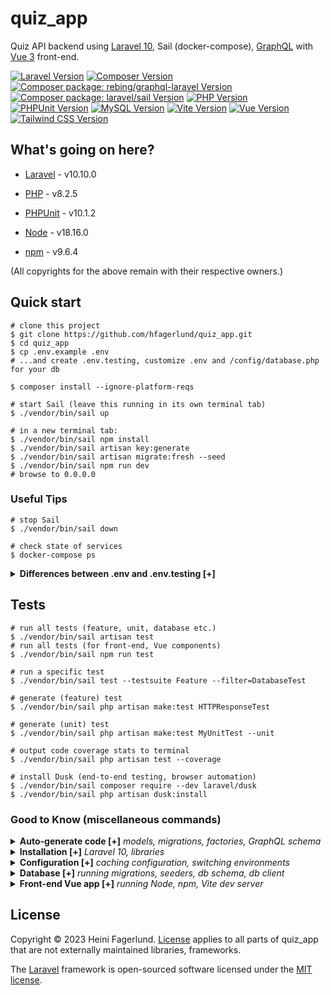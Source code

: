 # quiz_app
Quiz API backend using [Laravel 10], Sail (docker-compose), [GraphQL] with [Vue 3] front-end.

[![Laravel Version](https://img.shields.io/badge/laravel-v10.10.0-%23f9322c.svg?style=flat-square)](https://laravel.com/) [![Composer Version](https://img.shields.io/badge/composer-v2.5.5-%234444ff.svg?style=flat-square)](https://getcomposer.org/) [![Composer package: rebing/graphql-laravel Version](https://img.shields.io/badge/laravel/rebinggraphql-v1.22.0-%23d64292.svg?style=flat-square)](https://github.com/rebing/graphql-laravel) [![Composer package: laravel/sail Version](https://img.shields.io/badge/laravel/sail-v1.22.0-%2338bdf7.svg?style=flat-square)](https://github.com/laravel/sail) [![PHP Version](https://img.shields.io/badge/php-v8.2.5-%238892bf.svg?style=flat-square)](https://php.net/) [![PHPUnit Version](https://img.shields.io/badge/phpunit-v10.1.2-%2321ffff.svg?style=flat-square)](https://phpunit.de/) [![MySQL Version](https://img.shields.io/badge/mysql-v8.0-%230074a3.svg?style=flat-square)](https://www.mysql.com/) [![Vite Version](https://img.shields.io/badge/vite-v4.4.11-%23646cff.svg?style=flat-square)](https://vitejs.dev/) [![Vue Version](https://img.shields.io/badge/vue-v3.2.36-%2342b883.svg?style=flat-square)](https://vuejs.org/) [![Tailwind CSS Version](https://img.shields.io/badge/tailwind-v4.0.0-%2338bdf8.svg?style=flat-square)](https://tailwindcss.com/)

## What's going on here?
* [Laravel] - v10.10.0
* [PHP]     - v8.2.5
* [PHPUnit] - v10.1.2

* [Node]    - v18.16.0
* [npm]     - v9.6.4

(All copyrights for the above remain with their respective owners.)

## Quick start
```console
# clone this project
$ git clone https://github.com/hfagerlund/quiz_app.git
$ cd quiz_app
$ cp .env.example .env
# ...and create .env.testing, customize .env and /config/database.php for your db

$ composer install --ignore-platform-reqs

# start Sail (leave this running in its own terminal tab)
$ ./vendor/bin/sail up

# in a new terminal tab:
$ ./vendor/bin/sail npm install
$ ./vendor/bin/sail artisan key:generate
$ ./vendor/bin/sail artisan migrate:fresh --seed
$ ./vendor/bin/sail npm run dev
# browse to 0.0.0.0
```

### Useful Tips
```console
# stop Sail
$ ./vendor/bin/sail down

# check state of services
$ docker-compose ps
```

<details>
<summary><strong>Differences between .env and .env.testing [+]</strong></summary>

<br />

| .env        |  .env.testing          |
| ------------- | ------------- |
| APP_ENV=local  | APP_ENV=testing  |
| DB_CONNECTION=mysql  | DB_CONNECTION=test1 (corresponds to `<env name="DB_CONNECTION" value="test1" />` in phpunit.xml)  |
| DB_DATABASE=db_for_application  | DB_DATABASE=db_for_testing (corresponds to `<env name="DB_DATABASE" value="db_for_testing"/>`, `<env name="APP_ENV" value="db_for_testing"/>` in phpunit.xml) |
</details>

## Tests
```console
# run all tests (feature, unit, database etc.)
$ ./vendor/bin/sail artisan test
# run all tests (for front-end, Vue components)
$ ./vendor/bin/sail npm run test

# run a specific test
$ ./vendor/bin/sail test --testsuite Feature --filter=DatabaseTest

# generate (feature) test
$ ./vendor/bin/sail php artisan make:test HTTPResponseTest

# generate (unit) test
$ ./vendor/bin/sail php artisan make:test MyUnitTest --unit

# output code coverage stats to terminal
$ ./vendor/bin/sail php artisan test --coverage

# install Dusk (end-to-end testing, browser automation)
$ ./vendor/bin/sail composer require --dev laravel/dusk
$ ./vendor/bin/sail php artisan dusk:install
```

### Good to Know (miscellaneous commands)
<!-- .................... -->
<details>
  <summary><strong>Auto-generate code [+]</strong> <em>models, migrations, factories, GraphQL schema</em></summary>

<br />

```console
# generate model, migration
$ ./vendor/bin/sail artisan make:model -m Question

# generate model, migration, factory
$ ./vendor/bin/sail artisan make:model Question -m -f

# generate GraphQL type
$ ./vendor/bin/sail artisan make:graphql:type QuestionType
```

</details>
<!-- .................... -->
<details>
  <summary><strong>Installation [+]</strong> <em>Laravel 10, libraries</em></summary>

<br />

```console
# install Laravel 10 app (including Sail, MySQL, Redis, Selenium)
$ curl -s https://laravel.build/new-sail-application | bash

# install library for GraphQL
$ ./vendor/bin/sail composer require rebing/graphql-laravel
## publish config file (from /vendor dir to /config/graphql.php)
$ ./vendor/bin/sail php artisan vendor:publish --provider="Rebing\GraphQL\GraphQLServiceProvider"
```

</details>
<!-- .................... -->
<details>
  <summary><strong>Configuration [+]</strong> <em>caching configuration, switching environments</em></summary>

<br />

```console
# cache configuration
$ ./vendor/bin/sail php artisan config:cache --env=testing

# clear configuration cache
$ ./vendor/bin/sail php artisan config:clear
```

</details>
<!-- .................... -->
<details>
  <summary><strong>Database [+]</strong> <em>running migrations, seeders, db schema, db client</em></summary>

<br />

```console
# run migrations
$ ./vendor/bin/sail artisan migrate

# drop all tables, migrate, seed db
$ ./vendor/bin/sail artisan migrate:fresh --seed

# dump database schema (ie. 'squash' migrations into a single SQL file)
$ ./vendor/bin/sail php artisan schema:dump

# access MySQL command-line client
$ ./vendor/bin/sail mysql
```

</details>
<!-- .................... -->
<details>
  <summary><strong>Front-end Vue app [+]</strong> <em>running Node, npm, Vite dev server</em></summary>

<br />

```console
# Node, npm versions
$ ./vendor/bin/sail node -v
$ ./vendor/bin/sail npm -v

# run Vite development server (provides Hot Module Replacement for Laravel application)
$ ./vendor/bin/sail npm run dev
```

</details>

## License
Copyright &copy; 2023 Heini Fagerlund. [License] applies to all parts of quiz_app that are not externally maintained libraries, frameworks.

The [Laravel] framework is open-sourced software licensed under the [MIT license].


[GraphQL]: https://github.com/rebing/graphql-laravel
[Laravel]: https://laravel.com/
[Laravel 10]: https://laravel.com/
[License]: https://github.com/hfagerlund/quiz_app/blob/main/LICENSE
[MIT license]: https://opensource.org/licenses/MIT
[Node]: https://nodejs.org/
[npm]: https://www.npmjs.com/
[PHP]: https://www.php.net/
[PHPUnit]: https://phpunit.de/
[Vue 3]: https://vuejs.org/
